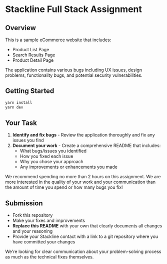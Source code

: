 # Stackline Full Stack Assignment

## Overview

This is a sample eCommerce website that includes:
- Product List Page
- Search Results Page
- Product Detail Page

The application contains various bugs including UX issues, design problems, functionality bugs, and potential security vulnerabilities.

## Getting Started

```bash
yarn install
yarn dev
```

## Your Task

1. **Identify and fix bugs** - Review the application thoroughly and fix any issues you find
2. **Document your work** - Create a comprehensive README that includes:
   - What bugs/issues you identified
   - How you fixed each issue
   - Why you chose your approach
   - Any improvements or enhancements you made

We recommend spending no more than 2 hours on this assignment. We are more interested in the quality of your work and your communication than the amount of time you spend or how many bugs you fix!

## Submission

- Fork this repository
- Make your fixes and improvements
- **Replace this README** with your own that clearly documents all changes and your reasoning
- Provide your Stackline contact with a link to a git repository where you have committed your changes

We're looking for clear communication about your problem-solving process as much as the technical fixes themselves.
